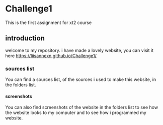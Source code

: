 # Challenge1
 This is the first assignment for xt2 course

## introduction
welcome to my repository. i have made a lovely website, you can visit it here https://liisannexn.github.io/Challenge1/

### sources list
You can find a sources list, of the sources i used to make this website, in the folders list.

#### screenshots
You can also find screenshots of the website in the folders list to see how the website looks to my computer and to see how i programmed my website.

